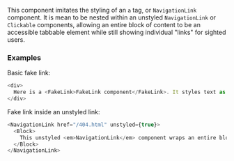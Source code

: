 This component imitates the styling of an `a` tag, or `NavigationLink` component. It is mean to be nested within an unstyled `NavigationLink` or `Clickable` components, allowing an entire block of content to be an accessible tabbable element while still showing individual "links" for sighted users.

### Examples

Basic fake link:

```js { "props": { "data-description": "basic" } }
<div>
  Here is a <FakeLink>FakeLink component</FakeLink>. It styles text as if it were a NavigationLink. It does not accept any options.
</div>
```

Fake link inside an unstyled link:

```js { "props": { "data-description": "inside unstyled link" } }
<NavigationLink href="/404.html" unstyled={true}>
  <Block>
    This unstyled <em>NavigationLink</em> component wraps an entire block of text. Here is a <FakeLink><em>FakeLink</em> component</FakeLink> nested in that block of text. Notice that it reflects the hover styles when its parent is hovered, focused or active. This allows screenreaders to understand an entire block of text within a <em>NavigationLink</em> while also supporting nice visual styles for sighted users.
  </Block>
</NavigationLink>
```
